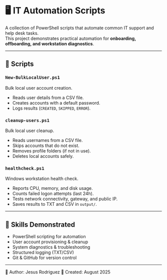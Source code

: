 # 🖥️ IT Automation Scripts

A collection of PowerShell scripts that automate common IT support and help desk tasks.  
This project demonstrates practical automation for **onboarding, offboarding, and workstation diagnostics**.

---

## 📂 Scripts

### `New-BulkLocalUser.ps1`
Bulk local user account creation.
- Reads user details from a CSV file.
- Creates accounts with a default password.
- Logs results (`CREATED`, `SKIPPED`, `ERROR`).

### `cleanup-users.ps1`
Bulk local user cleanup.
- Reads usernames from a CSV file.
- Skips accounts that do not exist.
- Removes profile folders (if not in use).
- Deletes local accounts safely.

### `healthcheck.ps1`
Windows workstation health check.
- Reports CPU, memory, and disk usage.
- Counts failed logon attempts (last 24h).
- Tests network connectivity, gateway, and public IP.
- Saves results to TXT and CSV in `output/`.

---

## 🚀 Skills Demonstrated
- PowerShell scripting for automation  
- User account provisioning & cleanup  
- System diagnostics & troubleshooting  
- Structured logging (TXT/CSV)  
- Git & GitHub for version control  

---

👤 Author: Jesus Rodriguez
📅 Created: August 2025  
